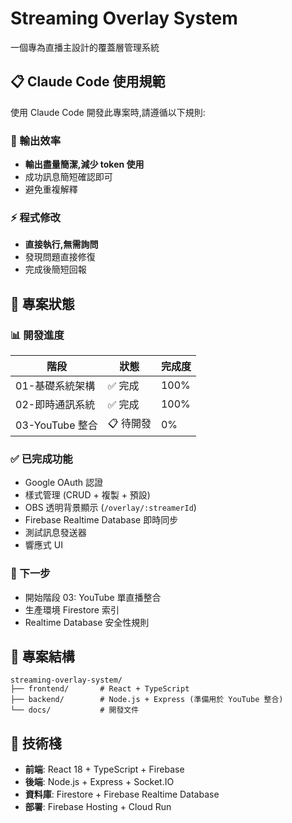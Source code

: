 # Streaming Overlay System

一個專為直播主設計的覆蓋層管理系統

## 📋 Claude Code 使用規範

使用 Claude Code 開發此專案時,請遵循以下規則:

### 💬 輸出效率
- **輸出盡量簡潔,減少 token 使用**
- 成功訊息簡短確認即可
- 避免重複解釋

### ⚡ 程式修改
- **直接執行,無需詢問**
- 發現問題直接修復
- 完成後簡短回報

## 🚀 專案狀態

### 📊 開發進度
| 階段 | 狀態 | 完成度 |
|------|------|--------|
| 01-基礎系統架構 | ✅ 完成 | 100% |
| 02-即時通訊系統 | ✅ 完成 | 100% |
| 03-YouTube 整合 | 📋 待開發 | 0% |

### ✅ 已完成功能
- Google OAuth 認證
- 樣式管理 (CRUD + 複製 + 預設)
- OBS 透明背景顯示 (`/overlay/:streamerId`)
- Firebase Realtime Database 即時同步
- 測試訊息發送器
- 響應式 UI

### 🎯 下一步
- 開始階段 03: YouTube 單直播整合
- 生產環境 Firestore 索引
- Realtime Database 安全性規則

## 📁 專案結構
```
streaming-overlay-system/
├── frontend/       # React + TypeScript
├── backend/        # Node.js + Express (準備用於 YouTube 整合)
└── docs/           # 開發文件
```

## 🔧 技術棧
- **前端**: React 18 + TypeScript + Firebase
- **後端**: Node.js + Express + Socket.IO
- **資料庫**: Firestore + Firebase Realtime Database
- **部署**: Firebase Hosting + Cloud Run